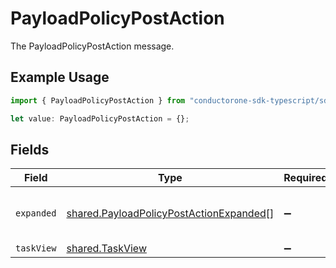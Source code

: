 # PayloadPolicyPostAction

The PayloadPolicyPostAction message.

## Example Usage

```typescript
import { PayloadPolicyPostAction } from "conductorone-sdk-typescript/sdk/models/shared";

let value: PayloadPolicyPostAction = {};
```

## Fields

| Field                                                                                                     | Type                                                                                                      | Required                                                                                                  | Description                                                                                               |
| --------------------------------------------------------------------------------------------------------- | --------------------------------------------------------------------------------------------------------- | --------------------------------------------------------------------------------------------------------- | --------------------------------------------------------------------------------------------------------- |
| `expanded`                                                                                                | [shared.PayloadPolicyPostActionExpanded](../../../sdk/models/shared/payloadpolicypostactionexpanded.md)[] | :heavy_minus_sign:                                                                                        | List of serialized related objects.                                                                       |
| `taskView`                                                                                                | [shared.TaskView](../../../sdk/models/shared/taskview.md)                                                 | :heavy_minus_sign:                                                                                        | N/A                                                                                                       |